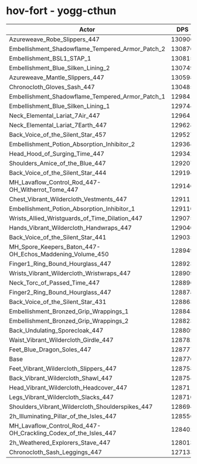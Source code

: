 # hov-fort - yogg-cthun
| Actor | DPS | Increase |
|---|:---:|:---:|
|Azureweave_Robe_Slippers_447|130906|1.65%|
|Embellishment_Shadowflame_Tempered_Armor_Patch_2|130876|1.63%|
|Embellishment_BSL1_STAP_1|130815|1.58%|
|Embellishment_Blue_Silken_Lining_2|130749|1.53%|
|Azureweave_Mantle_Slippers_447|130598|1.41%|
|Chronocloth_Gloves_Sash_447|130485|1.33%|
|Embellishment_Shadowflame_Tempered_Armor_Patch_1|129841|0.83%|
|Embellishment_Blue_Silken_Lining_1|129744|0.75%|
|Neck_Elemental_Lariat_7Air_447|129641|0.67%|
|Neck_Elemental_Lariat_7Earth_447|129628|0.66%|
|Back_Voice_of_the_Silent_Star_457|129527|0.58%|
|Embellishment_Potion_Absorption_Inhibitor_2|129364|0.46%|
|Head_Hood_of_Surging_Time_447|129342|0.44%|
|Shoulders_Amice_of_the_Blue_447|129207|0.33%|
|Back_Voice_of_the_Silent_Star_444|129194|0.32%|
|MH_Lavaflow_Control_Rod_447-OH_Witherrot_Tome_447|129146|0.29%|
|Chest_Vibrant_Wildercloth_Vestments_447|129111|0.26%|
|Embellishment_Potion_Absorption_Inhibitor_1|129110|0.26%|
|Wrists_Allied_Wristguards_of_Time_Dilation_447|129075|0.23%|
|Hands_Vibrant_Wildercloth_Handwraps_447|129040|0.21%|
|Back_Voice_of_the_Silent_Star_441|129035|0.20%|
|MH_Spore_Keepers_Baton_447-OH_Echos_Maddening_Volume_450|128949|0.13%|
|Finger1_Ring_Bound_Hourglass_447|128923|0.11%|
|Wrists_Vibrant_Wildercloth_Wristwraps_447|128909|0.10%|
|Neck_Torc_of_Passed_Time_447|128896|0.09%|
|Finger2_Ring_Bound_Hourglass_447|128878|0.08%|
|Back_Voice_of_the_Silent_Star_431|128863|0.07%|
|Embellishment_Bronzed_Grip_Wrappings_1|128843|0.05%|
|Embellishment_Bronzed_Grip_Wrappings_2|128823|0.04%|
|Back_Undulating_Sporecloak_447|128809|0.03%|
|Waist_Vibrant_Wildercloth_Girdle_447|128782|0.00%|
|Feet_Blue_Dragon_Soles_447|128777|0.00%|
|Base|128776|0.00%|
|Feet_Vibrant_Wildercloth_Slippers_447|128758|-0.01%|
|Back_Vibrant_Wildercloth_Shawl_447|128754|-0.02%|
|Head_Vibrant_Wildercloth_Headcover_447|128711|-0.05%|
|Legs_Vibrant_Wildercloth_Slacks_447|128710|-0.05%|
|Shoulders_Vibrant_Wildercloth_Shoulderspikes_447|128694|-0.06%|
|2h_Illuminating_Pillar_of_the_Isles_447|128556|-0.17%|
|MH_Lavaflow_Control_Rod_447-OH_Crackling_Codex_of_the_Isles_447|128402|-0.29%|
|2h_Weathered_Explorers_Stave_447|128013|-0.59%|
|Chronocloth_Sash_Leggings_447|127133|-1.28%|
